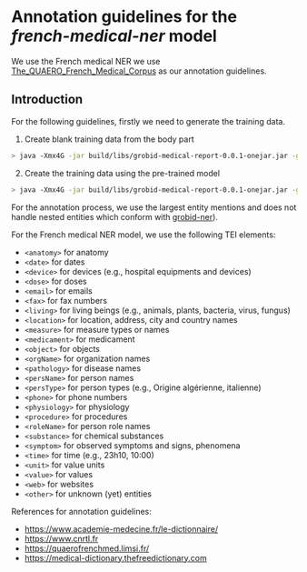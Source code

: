 # Annotation guidelines for the _french-medical-ner_ model

We use the French medical NER we use [The_QUAERO_French_Medical_Corpus](https://quaerofrenchmed.limsi.fr/) as our annotation guidelines.

## Introduction

For the following guidelines, firstly we need to generate the training data.

1. Create blank training data from the body part

```bash
> java -Xmx4G -jar build/libs/grobid-medical-report-0.0.1-onejar.jar -gH grobid-home -dIn ~/path_to_input_directory/ -dOut ~/path_to_output_directory -exe createTrainingBlankFrenchMedicalNER
```

2. Create the training data using the pre-trained model

```bash
> java -Xmx4G -jar build/libs/grobid-medical-report-0.0.1-onejar.jar -gH grobid-home -dIn ~/path_to_input_directory/ -dOut ~/path_to_output_directory -exe createTrainingFrenchMedicalNER
```

For the annotation process, we use the largest entity mentions and does not handle nested entities which conform with [grobid-ner](https://grobid-ner.readthedocs.io/en/latest/largest-entity-mention/)).

For the French medical NER model, we use the following TEI elements:

* `<anatomy>` for anatomy
* `<date>` for dates
* `<device>` for devices (e.g., hospital equipments and devices)
* `<dose>` for doses
* `<email>` for emails
* `<fax>` for fax numbers
* `<living>` for living beings (e.g., animals, plants, bacteria, virus, fungus)
* `<location>` for location, address, city and country names
* `<measure>` for measure types or names
* `<medicament>` for medicament
* `<object>` for objects 
* `<orgName>` for organization names
* `<pathology>` for disease names
* `<persName>` for person names
* `<persType>` for person types (e.g., Origine algérienne, italienne)
* `<phone>` for phone numbers
* `<physiology>` for physiology
* `<procedure>` for procedures
* `<roleName>` for person role names
* `<substance>` for chemical substances
* `<symptom>` for observed symptoms and signs, phenomena
* `<time>` for time (e.g., 23h10, 10:00)
* `<unit>` for value units
* `<value>` for values
* `<web>` for websites
* `<other>` for unknown (yet) entities

References for annotation guidelines:
* https://www.academie-medecine.fr/le-dictionnaire/
* https://www.cnrtl.fr 
* https://quaerofrenchmed.limsi.fr/
* https://medical-dictionary.thefreedictionary.com
